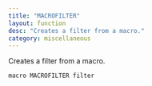 ```yaml
---
title: "MACROFILTER"
layout: function
desc: "Creates a filter from a macro."
category: miscellaneous
---
```


Creates a filter from a macro.

```
macro MACROFILTER filter
```